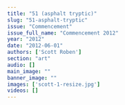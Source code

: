 ```yaml
---
title: "51 (asphalt tryptic)"
slug: "51-asphalt-tryptic"
issue: "Commencement"
issue_full_name: "Commencement 2012"
year: "2012"
date: "2012-06-01"
authors: ['Scott Roben']
section: "art"
audio: []
main_image: ""
banner_image: ""
images: ['scott-1-resize.jpg']
videos: []
---
```

